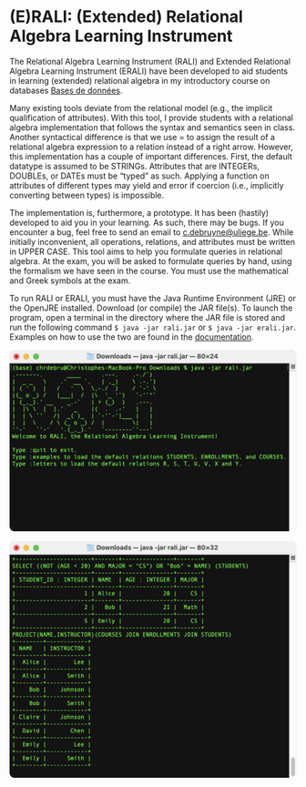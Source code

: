 # (E)RALI: (Extended) Relational Algebra Learning Instrument
The Relational Algebra Learning Instrument (RALI) and Extended Relational Algebra Learning Instrument (ERALI) have been developed to aid students in learning (extended) relational algebra in my introductory course on databases [Bases de données](https://www.programmes.uliege.be/cocoon/cours/INFO0009-2.html).

 Many existing tools deviate from the relational model (e.g., the implicit qualification of attributes). With this tool, I provide students with a relational algebra implementation that follows the syntax and semantics seen in class. Another syntactical difference is that we use = to assign the result of a relational algebra expression to a relation instead of a right arrow. However, this implementation has a couple of important differences. First, the default datatype is assumed to be STRINGs. Attributes that are INTEGERs, DOUBLEs, or DATEs must be “typed” as such. Applying a function on attributes of different types may yield and error if coercion (i.e., implicitly converting between types) is impossible.

The implementation is, furthermore, a prototype. It has been (hastily) developed to aid you in your learning. As such, there may be bugs. If you encounter a bug, feel free to send an email to c.debruyne@uliege.be. While initially inconvenient, all operations, relations, and attributes must be written in UPPER CASE. This tool aims to help you formulate queries in relational algebra. At the exam, you will be asked to formulate queries by hand, using the formalism we have seen in the course. You must use the mathematical and Greek symbols at the exam.

To run RALI or ERALI, you must have the Java Runtime Environment (JRE) or the OpenJRE installed. Download (or compile) the JAR file(s). To launch the program, open a terminal in the directory where the JAR file is stored and run the following command `$ java -jar rali.jar` or `$ java -jar erali.jar`. Examples on how to use the two are found in the [documentation](./doc/documentation.pdf).

![Screensho of RALI when launched in a terminal.](./doc/screenshot-1.png)

![Screensho evaluation a relational algebra expression.](./doc/screenshot-2.png)
